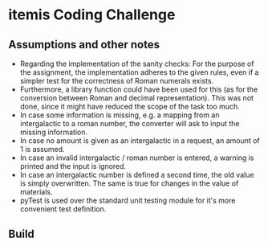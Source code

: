 # itemis Coding Challenge

## Assumptions and other notes

* Regarding the implementation of the sanity checks: For the purpose of the assignment, the implementation adheres to
  the given rules, even if a simpler test for the correctness of Roman numerals exists.
* Furthermore, a library function could have been used for this (as for the conversion between Roman and decimal
  representation). This was not done, since it might have reduced the scope of the task too much.
* In case some information is missing, e.g. a mapping from an intergalactic to a roman number, the converter will ask to
  input the missing information.
* In case no amount is given as an intergalactic in a request, an amount of 1 is assumed.
* In case an invalid intergalactic / roman number is entered, a warning is printed and the input is ignored.
* In case an intergalactic number is defined a second time, the old value is simply overwritten. The same is true for
  changes in the value of materials.
* pyTest is used over the standard unit testing module for it's more convenient test definition.

## Build